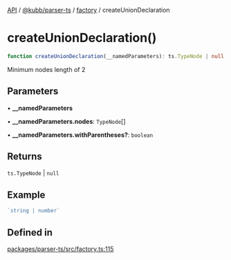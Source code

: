 [API](../../../../../packages.md) / [@kubb/parser-ts](../../../index.md) / [factory](../index.md) / createUnionDeclaration

# createUnionDeclaration()

```ts
function createUnionDeclaration(__namedParameters): ts.TypeNode | null
```

Minimum nodes length of 2

## Parameters

• **\_\_namedParameters**

• **\_\_namedParameters.nodes**: `TypeNode`[]

• **\_\_namedParameters.withParentheses?**: `boolean`

## Returns

`ts.TypeNode` \| `null`

## Example

```ts
`string | number`
```

## Defined in

[packages/parser-ts/src/factory.ts:115](https://github.com/kubb-project/kubb/blob/7f30045af96d8c89b6cda0a30f7535f095a0cb45/packages/parser-ts/src/factory.ts#L115)
